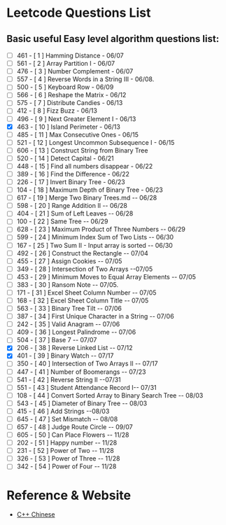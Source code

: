 # Leetcode Questions List

## Basic useful Easy level algorithm questions list:
-	[ ]	461	-	[	1	]	Hamming Distance - 06/07
-	[ ]	561	-	[	2	]	Array Partition I - 06/07
-	[ ]	476	-	[	3	]	Number Complement - 06/07
-	[ ]	557	-	[	4	]	Reverse Words in a String III - 06/08.
-	[ ]	500	-	[	5	]	Keyboard Row - 06/09
-	[ ]	566	-	[	6	]	Reshape the Matrix - 06/12
-	[ ]	575	-	[	7	]	Distribute Candies - 06/13
-	[ ]	412	-	[	8	]	Fizz Buzz - 06/13
-	[ ]	496	-	[	9	]	Next Greater Element I - 06/13
-	[x]	463	-	[	10	]	Island Perimeter - 06/13
-	[ ]	485	-	[	11	]	Max Consecutive Ones - 06/15
-	[ ]	521	-	[	12	]	Longest Uncommon Subsequence I - 06/15
- [ ] 606 - [ 13  ] Construct String from Binary Tree
-	[ ]	520	-	[	14	]	Detect Capital - 06/21
-	[ ]	448	-	[	15	]	Find all numbers disappear - 06/22
-	[ ]	389	-	[	16	]	Find the Difference - 06/22
-	[ ]	226	-	[	17	]	Invert Binary Tree - 06/23
-	[ ]	104	-	[	18	]	Maximum Depth of Binary Tree - 06/23
-	[ ]	617	-	[	19	]	Merge Two Binary Trees.md -- 06/28
-	[ ]	598	-	[	20	]	Range Addition II -- 06/28
-	[ ]	404	-	[	21	]	Sum of Left Leaves -- 06/28
-	[ ]	100	-	[	22	]	Same Tree -- 06/29
-	[ ]	628	-	[	23	]	Maximum Product of Three Numbers -- 06/29
-	[ ]	599	-	[	24	]	Minimum Index Sum of Two Lists -- 06/30
-	[ ]	167	-	[	25	]	Two Sum II - Input array is sorted -- 06/30
-	[ ]	492	-	[	26	]	Construct the Rectangle -- 07/04
-	[ ]	455	-	[	27	]	Assign Cookies -- 07/05
-	[ ]	349	-	[	28	]	Intersection of Two Arrays --07/05
-	[ ]	453	-	[	29	]	Minimum Moves to Equal Array Elements -- 07/05
-	[ ]	383	-	[	30	]	Ransom Note -- 07/05.
-	[ ]	171	-	[	31	]	Excel Sheet Column Number -- 07/05
-	[ ]	168	-	[	32	]	Excel Sheet Column Title -- 07/05
-	[ ]	563	-	[	33	]	Binary Tree Tilt -- 07/06
-	[ ]	387	-	[	34	]	First Unique Character in a String -- 07/06
-	[ ]	242	-	[	35	]	Valid Anagram -- 07/06
- [ ] 409 - [ 36  ] Longest Palindrome -- 07/06
- [ ] 504 - [ 37  ] Base 7 -- 07/07
- [x] 206 - [ 38  ] Reverse Linked List -- 07/12
- [x] 401 - [ 39  ] Binary Watch -- 07/17
- [ ] 350 - [ 40  ] Intersection of Two Arrays II -- 07/17
- [ ] 447 - [ 41  ] Number of Boomerangs -- 07/23
- [ ] 541 - [ 42  ] Reverse String II --07/31
- [ ] 551 - [ 43  ] Student Attendance Record I-- 07/31
- [ ] 108 - [ 44  ] Convert Sorted Array to Binary Search Tree -- 08/03
- [ ] 543 - [ 45  ] Diameter of Binary Tree -- 08/03
- [ ] 415 - [ 46  ] Add Strings --08/03
- [ ] 645 - [ 47  ] Set Mismatch -- 08/08
- [ ] 657 - [ 48  ] Judge Route Circle -- 09/07
- [ ] 605 - [ 50  ] Can Place Flowers -- 11/28
- [ ] 202 - [ 51  ] Happy number -- 11/28
- [ ] 231 - [ 52  ] Power of Two -- 11/28
- [ ] 326 - [ 53  ] Power of Three -- 11/28
- [ ] 342 - [ 54  ] Power of Four -- 11/28

# Reference & Website
* [C++ Chinese ](http://www.runoob.com/cplusplus/cpp-basic-syntax.html)  
